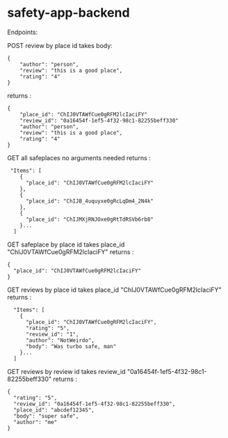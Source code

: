 # safety-app-backend


Endpoints:

POST review by place id
takes body: 
```
{
	"author": "person",
	"review": "this is a good place",
	"rating": "4"
}
```
returns : 
```
{
	"place_id": "ChIJ0VTAWfCue0gRFM2lcIaciFY"
	"review_id": "0a16454f-1ef5-4f32-98c1-82255beff330"
	"author": "person",
	"review": "this is a good place",
	"rating": "4"
}
```


GET all safeplaces
no arguments needed
returns :
```
 "Items": [
    {
      "place_id": "ChIJ0VTAWfCue0gRFM2lcIaciFY"
    },
    {
      "place_id": "ChIJB_4uquyxe0gRcLqDm4_2N4k"
    },
    {
      "place_id": "ChIJMXjRNJOxe0gRtTdRSVb6rb8"
    }...
  ]
```

GET safeplace by place id
takes place_id "ChIJ0VTAWfCue0gRFM2lcIaciFY" 
returns : 
```
{
  "place_id": "ChIJ0VTAWfCue0gRFM2lcIaciFY"
}
```

GET reviews by place id
takes place_id "ChIJ0VTAWfCue0gRFM2lcIaciFY" 
returns : 
```
  "Items": [
    {
      "place_id": "ChIJ0VTAWfCue0gRFM2lcIaciFY",
      "rating": "5",
      "review_id": "1",
      "author": "NotWeirdo",
      "body": "Was turbo safe, man"
    }...
  ]
```


GET reviews by review id
takes review_id "0a16454f-1ef5-4f32-98c1-82255beff330"
returns : 
```
{
  "rating": "5",
  "review_id": "0a16454f-1ef5-4f32-98c1-82255beff330",
  "place_id": "abcdef12345",
  "body": "super safe",
  "author": "me"
}
```
